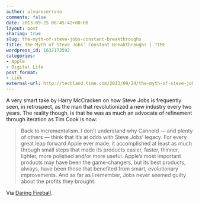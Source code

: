 ```yaml
---
author: alvaroserrano
comments: false
date: 2013-09-25 08:45:42+00:00
layout: post
sharing: true
slug: the-myth-of-steve-jobs-constant-breakthroughs
title: The Myth of Steve Jobs’ Constant Breakthroughs | TIME
wordpress_id: 1637173592
categories:
- Apple
- Digital Life
post_format:
- Link
external-url: http://techland.time.com/2013/09/24/the-myth-of-steve-jobs-constant-breakthroughs/
---
```


A very smart take by Harry McCracken on how Steve Jobs is frequently seen, in retrospect, as the man that revolutionized a new industry every two years. The reality though, is that he was as much an advocate of refinement through iteration as Tim Cook is now:



<blockquote>Back to incrementalism. I don’t understand why Cannold — and plenty of others — think that it’s at odds with Steve Jobs’ legacy. For every great leap forward Apple ever made, it accomplished at least as much through small steps that made its products easier, faster, thinner, lighter, more polished and/or more useful. Apple’s most important products may have been the game-changers, but its best products, always, have been those that benefited from smart, evolutionary improvements. And as far as I remember, Jobs never seemed guilty about the profits they brought.</blockquote>



Via [Daring Fireball](http://daringfireball.net/linked/2013/09/24/mccracken).
